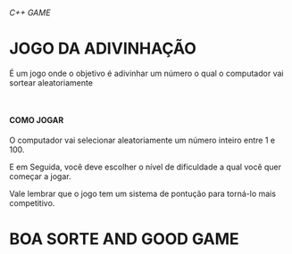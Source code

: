 ###### C++ GAME ######
<h1>JOGO DA ADIVINHAÇÃO</h1>
<p> É um jogo onde o objetivo é adivinhar um número o qual o computador vai sortear aleatoriamente </p> <br>
<h4> COMO JOGAR </h4>
<p> O computador vai selecionar aleatoriamente um número inteiro entre 1 e 100.</p> 
<p> E em Seguida, você deve escolher o nível de dificuldade a qual você quer começar a jogar. </p> 
<p> Vale lembrar que o jogo tem um sistema de pontução para torná-lo mais competitivo.</p> 
<h1> BOA SORTE AND GOOD GAME</h1>

 
